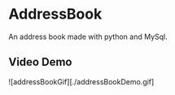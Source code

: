 # AddressBook
An address book made with python and MySql.

## Video Demo
![addressBookGif][./addressBookDemo.gif]
